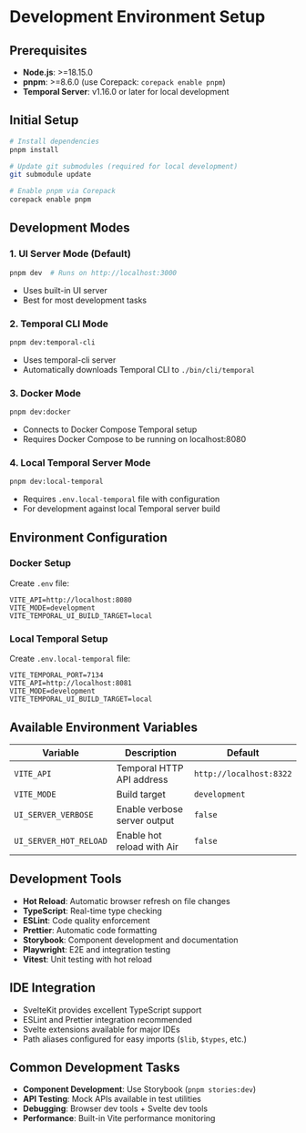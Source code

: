 # Development Environment Setup

## Prerequisites

- **Node.js**: >=18.15.0
- **pnpm**: >=8.6.0 (use Corepack: `corepack enable pnpm`)
- **Temporal Server**: v1.16.0 or later for local development

## Initial Setup

```bash
# Install dependencies
pnpm install

# Update git submodules (required for local development)
git submodule update

# Enable pnpm via Corepack
corepack enable pnpm
```

## Development Modes

### 1. UI Server Mode (Default)

```bash
pnpm dev  # Runs on http://localhost:3000
```

- Uses built-in UI server
- Best for most development tasks

### 2. Temporal CLI Mode

```bash
pnpm dev:temporal-cli
```

- Uses temporal-cli server
- Automatically downloads Temporal CLI to `./bin/cli/temporal`

### 3. Docker Mode

```bash
pnpm dev:docker
```

- Connects to Docker Compose Temporal setup
- Requires Docker Compose to be running on localhost:8080

### 4. Local Temporal Server Mode

```bash
pnpm dev:local-temporal
```

- Requires `.env.local-temporal` file with configuration
- For development against local Temporal server build

## Environment Configuration

### Docker Setup

Create `.env` file:

```env
VITE_API=http://localhost:8080
VITE_MODE=development
VITE_TEMPORAL_UI_BUILD_TARGET=local
```

### Local Temporal Setup

Create `.env.local-temporal` file:

```env
VITE_TEMPORAL_PORT=7134
VITE_API=http://localhost:8081
VITE_MODE=development
VITE_TEMPORAL_UI_BUILD_TARGET=local
```

## Available Environment Variables

| Variable               | Description                  | Default                 |
| ---------------------- | ---------------------------- | ----------------------- |
| `VITE_API`             | Temporal HTTP API address    | `http://localhost:8322` |
| `VITE_MODE`            | Build target                 | `development`           |
| `UI_SERVER_VERBOSE`    | Enable verbose server output | `false`                 |
| `UI_SERVER_HOT_RELOAD` | Enable hot reload with Air   | `false`                 |

## Development Tools

- **Hot Reload**: Automatic browser refresh on file changes
- **TypeScript**: Real-time type checking
- **ESLint**: Code quality enforcement
- **Prettier**: Automatic code formatting
- **Storybook**: Component development and documentation
- **Playwright**: E2E and integration testing
- **Vitest**: Unit testing with hot reload

## IDE Integration

- SvelteKit provides excellent TypeScript support
- ESLint and Prettier integration recommended
- Svelte extensions available for major IDEs
- Path aliases configured for easy imports (`$lib`, `$types`, etc.)

## Common Development Tasks

- **Component Development**: Use Storybook (`pnpm stories:dev`)
- **API Testing**: Mock APIs available in test utilities
- **Debugging**: Browser dev tools + Svelte dev tools
- **Performance**: Built-in Vite performance monitoring
